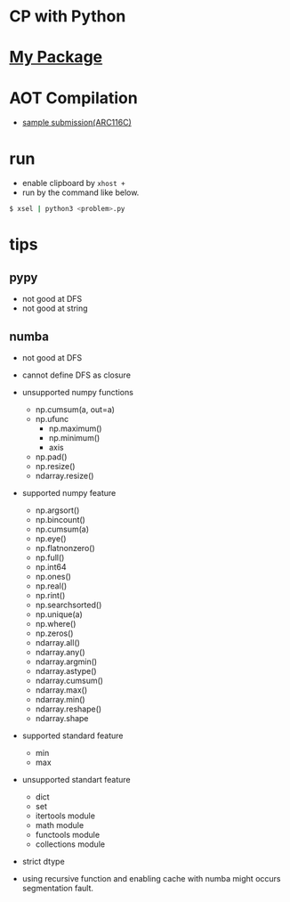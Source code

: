 # CP with Python 


# [My Package](https://github.com/kagemeka/py)


# AOT Compilation
- [sample submission(ARC116C)](https://atcoder.jp/contests/arc116/submissions/24436702)


# run
- enable clipboard by `xhost +`
- run by the command like below.
```sh
$ xsel | python3 <problem>.py
```



# tips


## pypy
- not good at DFS
- not good at string


## numba
- not good at DFS 
- cannot define DFS as closure 
- unsupported numpy functions
  - np.cumsum(a, out=a)
  - np.ufunc
    - np.maximum()
    - np.minimum()
    - axis
  - np.pad()
  - np.resize()
  - ndarray.resize()


- supported numpy feature
  - np.argsort()
  - np.bincount()
  - np.cumsum(a)
  - np.eye()
  - np.flatnonzero()
  - np.full()
  - np.int64
  - np.ones()
  - np.real()
  - np.rint()
  - np.searchsorted()
  - np.unique(a)
  - np.where()
  - np.zeros()
  - ndarray.all()
  - ndarray.any()
  - ndarray.argmin()
  - ndarray.astype()
  - ndarray.cumsum()
  - ndarray.max()
  - ndarray.min()
  - ndarray.reshape()
  - ndarray.shape



- supported standard feature 
  - min
  - max


- unsupported standart feature
  - dict
  - set
  - itertools module
  - math module 
  - functools module
  - collections module


- strict dtype


- using recursive function and enabling cache with numba might occurs segmentation fault.